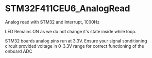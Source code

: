 # STM32F411CEU6_AnalogRead
Analog read with STM32 and Interrupt, 1000Hz

LED Remains ON as we do not change it's state inside while loop.

STM32 boards analog pins run at 3.3V.
Ensure your signal sonditioning circuit provided voltage in 0-3.3V range for correct functioning of the onboard ADC
